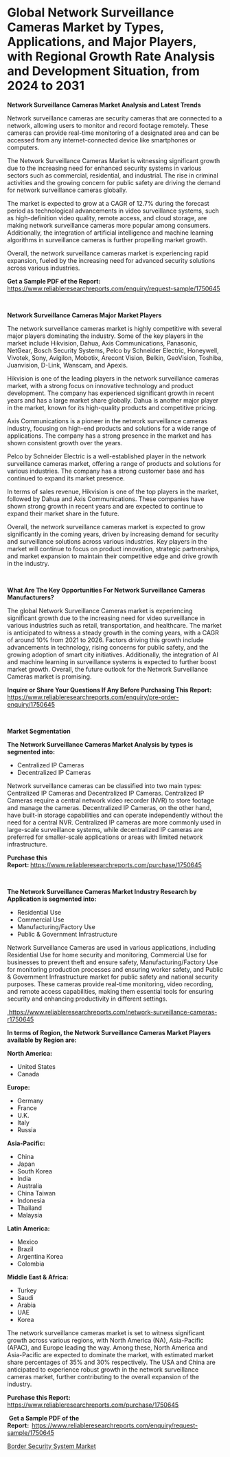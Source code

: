 <p><h1>Global Network Surveillance Cameras Market by Types, Applications, and Major Players, with Regional Growth Rate Analysis and Development Situation, from 2024 to 2031</h1></p><p><strong>Network Surveillance Cameras Market Analysis and Latest Trends</strong></p>
<p><p>Network surveillance cameras are security cameras that are connected to a network, allowing users to monitor and record footage remotely. These cameras can provide real-time monitoring of a designated area and can be accessed from any internet-connected device like smartphones or computers.</p><p>The Network Surveillance Cameras Market is witnessing significant growth due to the increasing need for enhanced security systems in various sectors such as commercial, residential, and industrial. The rise in criminal activities and the growing concern for public safety are driving the demand for network surveillance cameras globally.</p><p>The market is expected to grow at a CAGR of 12.7% during the forecast period as technological advancements in video surveillance systems, such as high-definition video quality, remote access, and cloud storage, are making network surveillance cameras more popular among consumers. Additionally, the integration of artificial intelligence and machine learning algorithms in surveillance cameras is further propelling market growth.</p><p>Overall, the network surveillance cameras market is experiencing rapid expansion, fueled by the increasing need for advanced security solutions across various industries.</p></p>
<p><strong>Get a Sample PDF of the Report:&nbsp;</strong> <a href="https://www.reliableresearchreports.com/enquiry/request-sample/1750645">https://www.reliableresearchreports.com/enquiry/request-sample/1750645</a></p>
<p>&nbsp;</p>
<p><strong>Network Surveillance Cameras Major Market Players</strong></p>
<p><p>The network surveillance cameras market is highly competitive with several major players dominating the industry. Some of the key players in the market include Hikvision, Dahua, Axis Communications, Panasonic, NetGear, Bosch Security Systems, Pelco by Schneider Electric, Honeywell, Vivotek, Sony, Avigilon, Mobotix, Arecont Vision, Belkin, GeoVision, Toshiba, Juanvision, D-Link, Wanscam, and Apexis.</p><p>Hikvision is one of the leading players in the network surveillance cameras market, with a strong focus on innovative technology and product development. The company has experienced significant growth in recent years and has a large market share globally. Dahua is another major player in the market, known for its high-quality products and competitive pricing.</p><p>Axis Communications is a pioneer in the network surveillance cameras industry, focusing on high-end products and solutions for a wide range of applications. The company has a strong presence in the market and has shown consistent growth over the years.</p><p>Pelco by Schneider Electric is a well-established player in the network surveillance cameras market, offering a range of products and solutions for various industries. The company has a strong customer base and has continued to expand its market presence.</p><p>In terms of sales revenue, Hikvision is one of the top players in the market, followed by Dahua and Axis Communications. These companies have shown strong growth in recent years and are expected to continue to expand their market share in the future.</p><p>Overall, the network surveillance cameras market is expected to grow significantly in the coming years, driven by increasing demand for security and surveillance solutions across various industries. Key players in the market will continue to focus on product innovation, strategic partnerships, and market expansion to maintain their competitive edge and drive growth in the industry.</p></p>
<p>&nbsp;</p>
<p><strong>What Are The Key Opportunities For Network Surveillance Cameras Manufacturers?</strong></p>
<p><p>The global Network Surveillance Cameras market is experiencing significant growth due to the increasing need for video surveillance in various industries such as retail, transportation, and healthcare. The market is anticipated to witness a steady growth in the coming years, with a CAGR of around 10% from 2021 to 2026. Factors driving this growth include advancements in technology, rising concerns for public safety, and the growing adoption of smart city initiatives. Additionally, the integration of AI and machine learning in surveillance systems is expected to further boost market growth. Overall, the future outlook for the Network Surveillance Cameras market is promising.</p></p>
<p><strong>Inquire or Share Your Questions If Any Before Purchasing This Report:</strong> <a href="https://www.reliableresearchreports.com/enquiry/pre-order-enquiry/1750645">https://www.reliableresearchreports.com/enquiry/pre-order-enquiry/1750645</a></p>
<p>&nbsp;</p>
<p><strong>Market Segmentation</strong></p>
<p><strong>The Network Surveillance Cameras Market Analysis by types is segmented into:</strong></p>
<p><ul><li>Centralized IP Cameras</li><li>Decentralized IP Cameras</li></ul></p>
<p><p>Network surveillance cameras can be classified into two main types: Centralized IP Cameras and Decentralized IP Cameras. Centralized IP Cameras require a central network video recorder (NVR) to store footage and manage the cameras. Decentralized IP Cameras, on the other hand, have built-in storage capabilities and can operate independently without the need for a central NVR. Centralized IP cameras are more commonly used in large-scale surveillance systems, while decentralized IP cameras are preferred for smaller-scale applications or areas with limited network infrastructure.</p></p>
<p><strong>Purchase this Report:&nbsp;</strong><a href="https://www.reliableresearchreports.com/purchase/1750645">https://www.reliableresearchreports.com/purchase/1750645</a></p>
<p>&nbsp;</p>
<p><strong>The Network Surveillance Cameras Market Industry Research by Application is segmented into:</strong></p>
<p><ul><li>Residential Use</li><li>Commercial Use</li><li>Manufacturing/Factory Use</li><li>Public & Government Infrastructure</li></ul></p>
<p><p>Network Surveillance Cameras are used in various applications, including Residential Use for home security and monitoring, Commercial Use for businesses to prevent theft and ensure safety, Manufacturing/Factory Use for monitoring production processes and ensuring worker safety, and Public & Government Infrastructure market for public safety and national security purposes. These cameras provide real-time monitoring, video recording, and remote access capabilities, making them essential tools for ensuring security and enhancing productivity in different settings.</p></p>
<p><a href="https://www.reliableresearchreports.com/network-surveillance-cameras-r1750645">&nbsp;https://www.reliableresearchreports.com/network-surveillance-cameras-r1750645</a></p>
<p><strong>In terms of Region, the Network Surveillance Cameras Market Players available by Region are:</strong></p>
<p>
    <p> <strong> North America: </strong>
        <ul>
            <li>United States</li>
            <li>Canada</li>
        </ul>
        </p> 
    <p> <strong> Europe: </strong>
        <ul>
            <li>Germany</li>
            <li>France</li>
            <li>U.K.</li>
            <li>Italy</li>
            <li>Russia</li>
        </ul>
        </p> 
    <p> <strong> Asia-Pacific: </strong>
        <ul>
            <li>China</li>
            <li>Japan</li>
            <li>South Korea</li>
            <li>India</li>
            <li>Australia</li>
            <li>China Taiwan</li>
            <li>Indonesia</li>
            <li>Thailand</li>
            <li>Malaysia</li>
        </ul>
        </p> 
    <p> <strong> Latin America: </strong>
        <ul>
            <li>Mexico</li>
            <li>Brazil</li>
            <li>Argentina Korea</li>
            <li>Colombia</li>
        </ul>
        </p> 
    <p> <strong> Middle East & Africa: </strong>
        <ul>
            <li>Turkey</li>
            <li>Saudi</li>
            <li>Arabia</li>
            <li>UAE</li>
            <li>Korea</li>
        </ul>
    </p>
    </p>
<p><p>The network surveillance cameras market is set to witness significant growth across various regions, with North America (NA), Asia-Pacific (APAC), and Europe leading the way. Among these, North America and Asia-Pacific are expected to dominate the market, with estimated market share percentages of 35% and 30% respectively. The USA and China are anticipated to experience robust growth in the network surveillance cameras market, further contributing to the overall expansion of the industry.</p></p>
<p><strong>Purchase this Report: </strong><a href="https://www.reliableresearchreports.com/purchase/1750645">https://www.reliableresearchreports.com/purchase/1750645</a></p>
<p>&nbsp;<strong>Get a Sample PDF of the Report:&nbsp;&nbsp;</strong><a href="https://www.reliableresearchreports.com/enquiry/request-sample/1750645">https://www.reliableresearchreports.com/enquiry/request-sample/1750645</a></p>
<p><strong></strong></p>
<p><p><a href="https://view.publitas.com/reportprime-1/border-security-system-market-trends-a-detailed-study-of-its-market-segmentation-and-analyzing-the-importance-of-the-emerging-trends/">Border Security System Market</a></p></p>